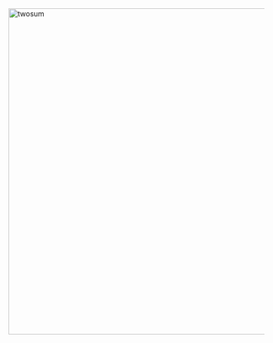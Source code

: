 <img width="642" alt="twosum" src="https://user-images.githubusercontent.com/41021436/218180252-6591daf4-e91b-4120-adac-34eed0f8440f.png?raw=true">
